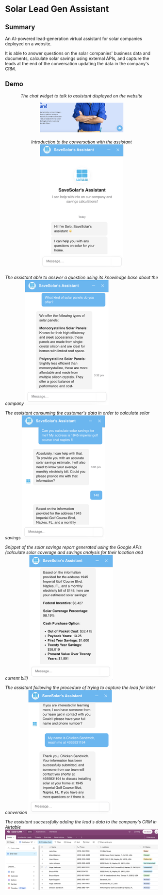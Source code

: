 # Solar Lead Gen Assistant

## Summary
An AI-powered lead-generation virtual assistant for solar companies deployed on a website.

It is able to answer questions on the solar companies' business data and documents, calculate solar savings using external APIs, and capture the leads at the end of the conversation updating the data in the company's CRM.

## Demo
<div style="text-align: center; margin-bottom: 20px;">
<p></p><i>The chat widget to talk to assistant displayed on the website</i></p>
<img src="images/chatwidget.png" alt="" width="275"/>
</div>

<div style="text-align: center; margin-bottom: 20px;">
<i>Introduction to the conversation with the assistant</i>
<br>
<img src="images/intro.png" alt="" width="275"/>
</div>

<i>The assistant able to answer a question using its knowledge base about the company</i>
<img src="images/kb.png" alt="" width="275"/>

<i>The assistant consuming the customer's data in order to calculate solar savings</i>
<img src="images/calculation.png" alt="" width="275"/>

<i>Snippet of the solar savings report generated using the Google APIs (calculate solar coverage and savings analysis for their location and current bill)</i>
<img src="images/calculations2.png" alt="" width="275"/>

<i>The assistant following the procedure of trying to capture the lead for later conversion</i>
<img src="images/leadcapture.png" alt="" width="275"/>

<i>The assistant successfully adding the lead's data to the company's CRM in Airtable</i>
<img src="images/airtablecrm.png" alt="" width="750"/>

